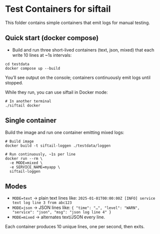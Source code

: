 # Test Containers for siftail

This folder contains simple containers that emit logs for manual testing.

## Quick start (docker compose)

- Build and run three short-lived containers (text, json, mixed) that each write 10 lines at ~1s intervals:

```
cd testdata
docker compose up --build
```

You’ll see output on the console; containers continuously emit logs until stopped.

While they run, you can use siftail in Docker mode:

```
# In another terminal
./siftail docker
```

## Single container

Build the image and run one container emitting mixed logs:

```
# Build image
docker build -t siftail-loggen ./testdata/loggen

# Run continuously, ~1s per line
docker run --rm \
  -e MODE=mixed \
  -e SERVICE_NAME=myapp \
  siftail-loggen
```

## Modes

- `MODE=text`  → plain text lines like:
  `2025-01-01T00:00:00Z [INFO] service text log line 3 from abc123`
- `MODE=json`  → JSON lines like:
  `{ "time": "…", "level": "WARN", "service": "json", "msg": "json log line 4" }`
- `MODE=mixed` → alternates text/JSON every line.

Each container produces 10 unique lines, one per second, then exits.
